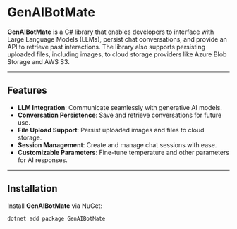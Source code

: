 # GenAIBotMate

**GenAIBotMate** is a C# library that enables developers to interface with Large Language Models (LLMs), persist chat conversations, and provide an API to retrieve past interactions. The library also supports persisting uploaded files, including images, to cloud storage providers like Azure Blob Storage and AWS S3.

---

## Features

- **LLM Integration**: Communicate seamlessly with generative AI models.
- **Conversation Persistence**: Save and retrieve conversations for future use.
- **File Upload Support**: Persist uploaded images and files to cloud storage.
- **Session Management**: Create and manage chat sessions with ease.
- **Customizable Parameters**: Fine-tune temperature and other parameters for AI responses.

---

## Installation

Install **GenAIBotMate** via NuGet:

```bash
dotnet add package GenAIBotMate
